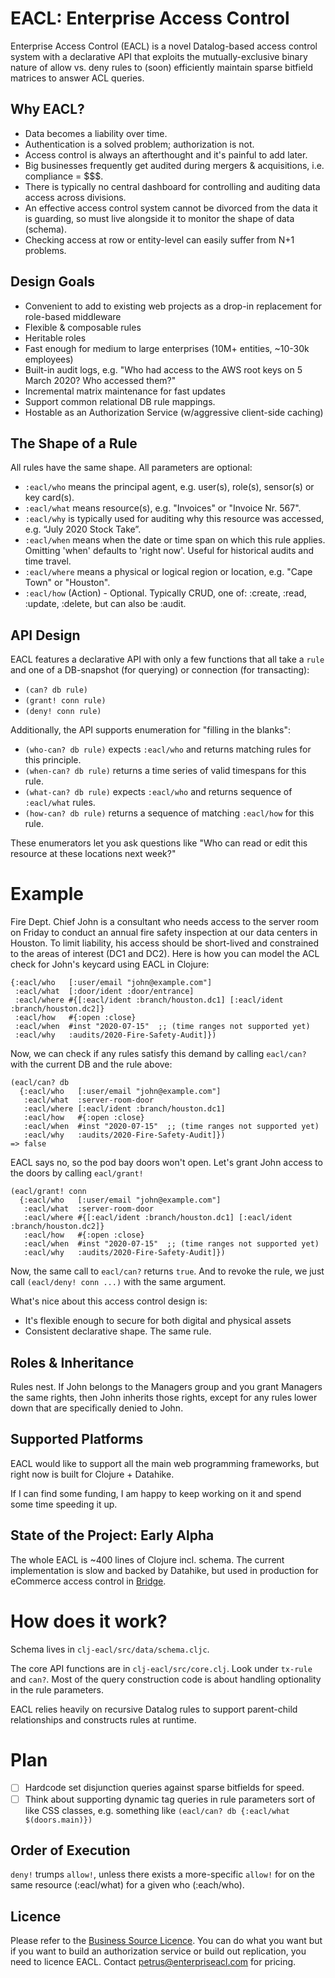 # **EACL**: Enterprise Access Control

Enterprise Access Control (EACL) is a novel Datalog-based access control system with a declarative API that exploits the mutually-exclusive binary nature of allow vs. deny rules to (soon) efficiently maintain sparse bitfield matrices to answer ACL queries.

## Why EACL?

 - Data becomes a liability over time.
 - Authentication is a solved problem; authorization is not.
 - Access control is always an afterthought and it's painful to add later.
 - Big businesses frequently get audited during mergers &amp; acquisitions, i.e. compliance = $$$.
 - There is typically no central dashboard for controlling and auditing data access across divisions.
 - An effective access control system cannot be divorced from the data it is guarding, so must live alongside it to monitor the shape of data (schema).
 - Checking access at row or entity-level can easily suffer from N+1 problems.

## Design Goals

 - Convenient to add to existing web projects as a drop-in replacement for role-based middleware
 - Flexible & composable rules
 - Heritable roles
 - Fast enough for medium to large enterprises (10M+ entities, ~10-30k employees)
 - Built-in audit logs, e.g. "Who had access to the AWS root keys on 5 March 2020? Who accessed them?"
 - Incremental matrix maintenance for fast updates 
 - Support common relational DB rule mappings.
 - Hostable as an Authorization Service (w/aggressive client-side caching)

## The Shape of a Rule

All rules have the same shape. All parameters are optional:

 - `:eacl/who` means the principal agent, e.g. user(s), role(s), sensor(s) or key card(s).
 - `:eacl/what` means resource(s), e.g. "Invoices" or "Invoice Nr. 567".
 - `:eacl/why` is typically used for auditing why this resource was accessed, e.g. “July 2020 Stock Take”.
 - `:eacl/when` means when the date or time span on which this rule applies. Omitting 'when' defaults to 'right now'. Useful for historical audits and time travel.
 - `:eacl/where` means a physical or logical region or location, e.g. "Cape Town" or "Houston".
 - `:eacl/how` (Action) - Optional. Typically CRUD, one of: :create, :read, :update, :delete, but can also be :audit.

## API Design

EACL features a declarative API with only a few functions that all take a `rule` and one of a DB-snapshot (for querying) or connection (for transacting):

 - `(can? db rule)` 
 - `(grant! conn rule)`
 - `(deny! conn rule)`

Additionally, the API supports enumeration for "filling in the blanks":

 - `(who-can? db rule)` expects `:eacl/who` and returns matching rules for this principle.
 - `(when-can? db rule)` returns a time series of valid timespans for this rule.
 - `(what-can? db rule)` expects `:eacl/who` and returns sequence of `:eacl/what` rules.
 - `(how-can? db rule)` returns a sequence of matching `:eacl/how` for this rule.
   
These enumerators let you ask questions like "Who can read or edit this resource at these locations next week?"

# Example

Fire Dept. Chief John is a consultant who needs access to the server room on Friday to conduct an annual fire safety inspection at our data centers in Houston. To limit liability, his access should be short-lived and constrained to the areas of interest (DC1 and DC2). Here is how you can model the ACL check for John's keycard using EACL in Clojure:

    {:eacl/who   [:user/email "john@example.com"]
     :eacl/what  [:door/ident :door/entrance]
     :eacl/where #{[:eacl/ident :branch/houston.dc1] [:eacl/ident :branch/houston.dc2]}
     :eacl/how   #{:open :close}
     :eacl/when  #inst "2020-07-15"  ;; (time ranges not supported yet)
     :eacl/why   :audits/2020-Fire-Safety-Audit]})

Now, we can check if any rules satisfy this demand by calling `eacl/can?` with the current DB and the rule above:

    (eacl/can? db
      {:eacl/who   [:user/email "john@example.com"]
       :eacl/what  :server-room-door
       :eacl/where [:eacl/ident :branch/houston.dc1]
       :eacl/how   #{:open :close}
       :eacl/when  #inst "2020-07-15"  ;; (time ranges not supported yet)
       :eacl/why   :audits/2020-Fire-Safety-Audit]})
    => false
    
EACL says no, so the pod bay doors won't open. Let's grant John access to the doors by calling `eacl/grant!`

    (eacl/grant! conn
      {:eacl/who   [:user/email "john@example.com"]
       :eacl/what  :server-room-door
       :eacl/where #{[:eacl/ident :branch/houston.dc1] [:eacl/ident :branch/houston.dc2]}
       :eacl/how   #{:open :close}
       :eacl/when  #inst "2020-07-15"  ;; (time ranges not supported yet)
       :eacl/why   :audits/2020-Fire-Safety-Audit]})
        
Now, the same call to `eacl/can?` returns `true`. And to revoke the rule, we just call `(eacl/deny! conn ...)` with the same argument.

What's nice about this access control design is:

 - It's flexible enough to secure for both digital and physical assets
 - Consistent declarative shape. The same rule.

## Roles & Inheritance

Rules nest. If John belongs to the Managers group and you grant Managers the same rights, then John inherits those rights, except for any rules lower down that are specifically denied to John. 
  
## Supported Platforms

EACL would like to support all the main web programming frameworks, but right now is built for Clojure + Datahike.

If I can find some funding, I am happy to keep working on it and spend some time speeding it up.  

## State of the Project: Early Alpha

The whole EACL is ~400 lines of Clojure incl. schema. The current implementation is slow and backed by Datahike, but used in production for eCommerce access control in [Bridge](https://www.tradebridge.app/).

# How does it work?

Schema lives in `clj-eacl/src/data/schema.cljc`.

The core API functions are in `clj-eacl/src/core.clj`. Look under `tx-rule` and `can?`. Most of the query construction code is about handling optionality in the rule parameters. 

EACL relies heavily on recursive Datalog rules to support parent-child relationships and constructs rules at runtime.

# Plan

 - [ ] Hardcode set disjunction queries against sparse bitfields for speed.
 - [ ] Think about supporting dynamic tag queries in rule parameters sort of like CSS classes, e.g. something like `(eacl/can? db {:eacl/what $(doors.main)})`

## Order of Execution

`deny!` trumps `allow!`, unless there exists a more-specific `allow!` for on the same resource (:eacl/what) for a given who (:each/who). 

## Licence

Please refer to the [Business Source Licence](LICENCE). You can do what you want but if you want to build an authorization service or build out replication, you need to licence EACL. Contact petrus@enterpriseacl.com for pricing.  
